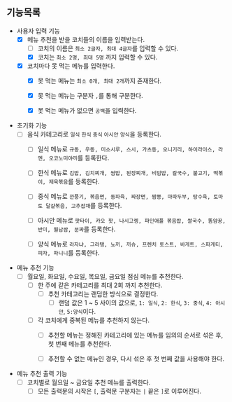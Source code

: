 ## 기능목록

* 사용자 입력 기능
    * [x] 메뉴 추천을 받을 코치들의 이름을 입력받는다.
        * [ ] 코치의 이름은 `최소 2글자, 최대 4글자`를 입력할 수 있다.
        * [x] 코치는 `최소 2명, 최대 5명` 까지 입력할 수 있다.

    * [x] 코치마다 못 먹는 메뉴를 입력한다.
        * [x] 못 먹는 메뉴는 `최소 0개, 최대 2개`까지 존재한다.
        * [x] 못 먹는 메뉴는 구분자 `,`를 통해 구분한다.
        * [x] 못 먹는 메뉴가 없으면 `공백`을 입력한다.


* 초기화 기능
    * [ ] 음식 카테고리로 `일식` `한식` `중식` `아시안` `양식`을 등록한다.
        * [ ] 일식 메뉴로 `규동, 우동, 미소시루, 스시, 가츠동, 오니기리, 하이라이스, 라멘, 오코노미야끼`를 등록한다.
        * [ ] 한식 메뉴로 `김밥, 김치찌개, 쌈밥, 된장찌개, 비빔밥, 칼국수, 불고기, 떡볶이, 제육볶음`를 등록한다.
        * [ ] 중식 메뉴로 `깐풍기, 볶음면, 동파육, 짜장면, 짬뽕, 마파두부, 탕수육, 토마토 달걀볶음, 고추잡채`를 등록한다.
        * [ ] 아시안 메뉴로 `팟타이, 카오 팟, 나시고렝, 파인애플 볶음밥, 쌀국수, 똠얌꿍, 반미, 월남쌈, 분짜`를 등록한다.
        * [ ] 양식 메뉴로 `라자냐, 그라탱, 뇨끼, 끼슈, 프렌치 토스트, 바게트, 스파게티, 피자, 파니니`를 등록한다.


* 메뉴 추천 기능
    * [ ] 월요일, 화요일, 수요일, 목요일, 금요일 점심 메뉴를 추천한다.
        * [ ] 한 주에 같은 카테고리를 최대 2회 까지 추천한다.
            * [ ] 추천 카테고리는 랜덤한 방식으로 결정한다.
                * [ ] 랜덤 값은 1 ~ 5 사이의 값으로, `1: 일식`, `2: 한식`, `3: 중식`, `4: 아시안`, `5:양식`이다.

        * [ ] 각 코치에게 중복된 메뉴를 추천하지 않는다.
            * [ ] 추천할 메뉴는 정해진 카테고리에 있는 메뉴를 임의의 순서로 섞은 후, 첫 번째 메뉴를 추천한다.
            * [ ] 추천할 수 없는 메뉴인 경우, 다시 섞은 후 첫 번째 값을 사용해야 한다.


* 메뉴 추천 출력 기능
    * [ ] 코치별로 월요일 ~ 금요일 추천 메뉴를 출력한다.
        * [ ] 모든 출력문의 시작은 `[`, 출력문 구분자는 `|`  끝은 `]`로 이루어진다. 